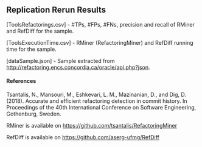 ## Replication Rerun Results

[ToolsRefactorings.csv] - #TPs, #FPs, #FNs, precision and recall of RMiner and RefDiff for the sample.

[ToolsExecutionTime.csv] - RMiner (RefactoringMiner) and RefDiff running time for the sample.

[dataSample.json] - Sample extracted from http://refactoring.encs.concordia.ca/oracle/api.php?json.

#### References
Tsantalis, N., Mansouri, M., Eshkevari, L. M., Mazinanian, D., and Dig, D. (2018). Accurate and efficient refactoring detection in commit history. In Proceedings of the 40th International Conference on Software Engineering, Gothenburg, Sweden.

RMiner is available on https://github.com/tsantalis/RefactoringMiner

RefDiff is available on https://github.com/aserg-ufmg/RefDiff
